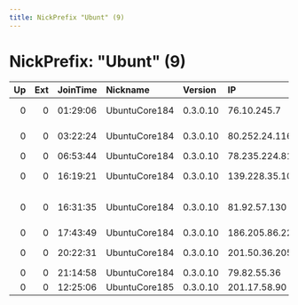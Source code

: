 ```yaml
---
title: NickPrefix "Ubunt" (9)
---
```


# NickPrefix: "Ubunt" (9)

|   Up |   Ext | JoinTime   | Nickname      | Version   | IP             | AS                                | CC   |   ORp |   Dirp | OS    | Contact   |   eFamMembers |
|-----:|------:|:-----------|:--------------|:----------|:---------------|:----------------------------------|:-----|------:|-------:|:------|:----------|--------------:|
|    0 |     0 | 01:29:06   | UbuntuCore184 | 0.3.0.10  | 76.10.245.7    | Northeast Texas Broadband, LLC    | us   | 38343 |      0 | Linux | None      |             1 |
|    0 |     0 | 03:22:24   | UbuntuCore184 | 0.3.0.10  | 80.252.24.116  | CJSC Global Telecom Co            | ru   | 33925 |      0 | Linux | None      |             1 |
|    0 |     0 | 06:53:44   | UbuntuCore184 | 0.3.0.10  | 78.235.224.81  | Free SAS                          | fr   | 38157 |      0 | Linux | None      |             1 |
|    0 |     0 | 16:19:21   | UbuntuCore184 | 0.3.0.10  | 139.228.35.102 | Linknet-Fastnet ASN               | id   | 41841 |      0 | Linux | None      |             1 |
|    0 |     0 | 16:31:35   | UbuntuCore184 | 0.3.0.10  | 81.92.57.130   | Wind Hellas Telecommunications SA | gr   | 44127 |      0 | Linux | None      |             1 |
|    0 |     0 | 17:43:49   | UbuntuCore184 | 0.3.0.10  | 186.205.86.22  | CLARO S.A.                        | br   | 36521 |      0 | Linux | None      |             1 |
|    0 |     0 | 20:22:31   | UbuntuCore184 | 0.3.0.10  | 201.50.36.205  | Telemar Norte Leste S.A.          | br   | 46741 |      0 | Linux | None      |             1 |
|    0 |     0 | 21:14:58   | UbuntuCore184 | 0.3.0.10  | 79.82.55.36    | SFR                               | fr   | 42447 |      0 | Linux | None      |             1 |
|    0 |     0 | 12:25:06   | UbuntuCore185 | 0.3.0.10  | 201.17.58.90   | CLARO S.A.                        | br   | 33343 |      0 | Linux | None      |             1 |
